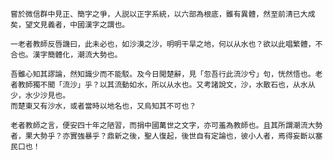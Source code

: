    嘗於微信群中見正、簡字之爭，人説以正字系統，以六部為根底，雖有異體，然至前清已大成矣，望文見義者，中國漢字之謂也。

    一老者教師反唇譏曰，此未必也，如沙漠之沙，明明干旱之地，何以从水也？欲以此唱繁體，不合也。漢字簡體化，潮流大勢也。

    吾雖心知其謬論，然知識少而不能駁。及今日閲楚辭，見「忽吾行此流沙兮」句，恍然悟也。老者教師獨不聞「流沙」乎？以其流動如水，所以从水也。又考諸說文，沙，水散石也，从水从少，水少沙見也。
    而楚東又有沙水，或者當時以地名也，又烏知其不可也？

    老者教師之言，便安四十年之陋習，而捐中國萬世之文字，亦可羞為教師也。且其所謂潮流大勢者，果大勢乎？亦實強暴乎？鼎新之後，聖人復起，後世自有定論也，彼小人者，焉得妄斷以塞民口也！
